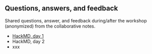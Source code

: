 

## Questions, answers, and feedback

Shared questions, answer, and feedback during/after the workshop (anonymized) from the collaborative notes.

- [HackMD, day 1](https://hackmd.io/@heyc/ryeQkY5fD/edit)
- HackMD, day 2
- xxx
